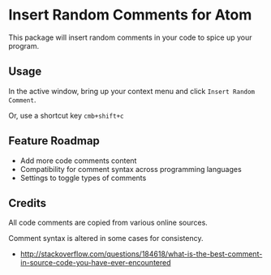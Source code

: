 # Insert Random Comments for Atom

This package will insert random comments in your code to spice up your program.

## Usage

In the active window, bring up your context menu and click `Insert Random Comment`.

Or, use a shortcut key `cmb+shift+c`

## Feature Roadmap

* Add more code comments content
* Compatibility for comment syntax across programming languages
* Settings to toggle types of comments

## Credits

All code comments are copied from various online sources.

Comment syntax is altered in some cases for consistency.

* http://stackoverflow.com/questions/184618/what-is-the-best-comment-in-source-code-you-have-ever-encountered
